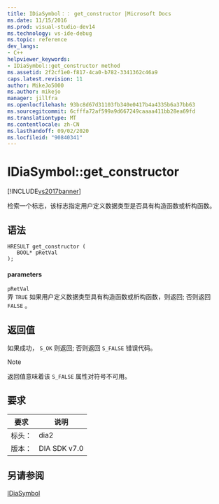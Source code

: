 ```yaml
---
title: IDiaSymbol：： get_constructor |Microsoft Docs
ms.date: 11/15/2016
ms.prod: visual-studio-dev14
ms.technology: vs-ide-debug
ms.topic: reference
dev_langs:
- C++
helpviewer_keywords:
- IDiaSymbol::get_constructor method
ms.assetid: 2f2cf1e0-f817-4ca0-b782-3341362c46a9
caps.latest.revision: 11
author: MikeJo5000
ms.author: mikejo
manager: jillfra
ms.openlocfilehash: 93bc8d67d31103fb340e0417b4a4335b6a37bb63
ms.sourcegitcommit: 6cfffa72af599a9d667249caaaa411bb28ea69fd
ms.translationtype: MT
ms.contentlocale: zh-CN
ms.lasthandoff: 09/02/2020
ms.locfileid: "90840341"
---
```

# <a name="idiasymbolget_constructor"></a>IDiaSymbol::get_constructor
[!INCLUDE[vs2017banner](../../includes/vs2017banner.md)]

检索一个标志，该标志指定用户定义数据类型是否具有构造函数或析构函数。  
  
## <a name="syntax"></a>语法  
  
```cpp#  
HRESULT get_constructor (   
   BOOL* pRetVal  
);  
```  
  
#### <a name="parameters"></a>parameters  
 `pRetVal`  
 弄 `TRUE` 如果用户定义数据类型具有构造函数或析构函数，则返回; 否则返回 `FALSE` 。  
  
## <a name="return-value"></a>返回值  
 如果成功， `S_OK` 则返回; 否则返回 `S_FALSE` 错误代码。  
  
> [!NOTE]
> 返回值意味着该 `S_FALSE` 属性对符号不可用。  
  
## <a name="requirements"></a>要求  
  
|要求|说明|  
|-----------------|-----------------|  
|标头：|dia2|  
|版本：|DIA SDK v7.0|  
  
## <a name="see-also"></a>另请参阅  
 [IDiaSymbol](../../debugger/debug-interface-access/idiasymbol.md)
